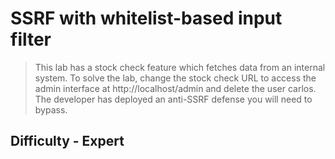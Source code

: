 
# SSRF with whitelist-based input filter

> This lab has a stock check feature which fetches data from an internal system.
> To solve the lab, change the stock check URL to access the admin interface at http://localhost/admin and delete the user carlos.
> The developer has deployed an anti-SSRF defense you will need to bypass. 

## Difficulty - Expert
